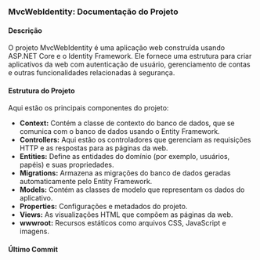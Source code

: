 ### MvcWebIdentity: Documentação do Projeto

#### Descrição
O projeto MvcWebIdentity é uma aplicação web construída usando ASP.NET Core e o Identity Framework. Ele fornece uma estrutura para criar aplicativos da web com autenticação de usuário, gerenciamento de contas e outras funcionalidades relacionadas à segurança.

#### Estrutura do Projeto
Aqui estão os principais componentes do projeto:

- **Context:** Contém a classe de contexto do banco de dados, que se comunica com o banco de dados usando o Entity Framework.
- **Controllers:** Aqui estão os controladores que gerenciam as requisições HTTP e as respostas para as páginas da web.
- **Entities:** Define as entidades do domínio (por exemplo, usuários, papéis) e suas propriedades.
- **Migrations:** Armazena as migrações do banco de dados geradas automaticamente pelo Entity Framework.
- **Models:** Contém as classes de modelo que representam os dados do aplicativo.
- **Properties:** Configurações e metadados do projeto.
- **Views:** As visualizações HTML que compõem as páginas da web.
- **wwwroot:** Recursos estáticos como arquivos CSS, JavaScript e imagens.

#### Último Commit





